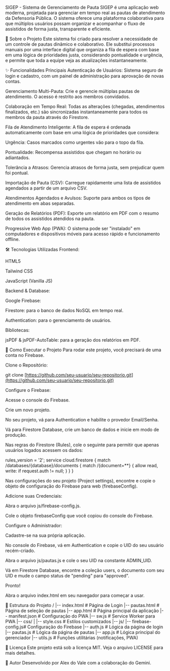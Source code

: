 SIGEP - Sistema de Gerenciamento de Pauta
SIGEP é uma aplicação web moderna, projetada para gerenciar em tempo real as pautas de atendimento da Defensoria Pública. O sistema oferece uma plataforma colaborativa para que múltiplos usuários possam organizar e acompanhar o fluxo de assistidos de forma justa, transparente e eficiente.

🎯 Sobre o Projeto
Este sistema foi criado para resolver a necessidade de um controle de pautas dinâmico e colaborativo. Ele substitui processos manuais por uma interface digital que organiza a fila de espera com base em uma lógica de prioridades justa, considerando pontualidade e urgência, e permite que toda a equipe veja as atualizações instantaneamente.

✨ Funcionalidades Principais
Autenticação de Usuários: Sistema seguro de login e cadastro, com um painel de administração para aprovação de novas contas.

Gerenciamento Multi-Pauta: Crie e gerencie múltiplas pautas de atendimento. O acesso é restrito aos membros convidados.

Colaboração em Tempo Real: Todas as alterações (chegadas, atendimentos finalizados, etc.) são sincronizadas instantaneamente para todos os membros da pauta através do Firestore.

Fila de Atendimento Inteligente: A fila de espera é ordenada automaticamente com base em uma lógica de prioridades que considera:

Urgência: Casos marcados como urgentes vão para o topo da fila.

Pontualidade: Recompensa assistidos que chegam no horário ou adiantados.

Tolerância a Atrasos: Gerencia atrasos de forma justa, sem prejudicar quem foi pontual.

Importação de Pauta (CSV): Carregue rapidamente uma lista de assistidos agendados a partir de um arquivo CSV.

Atendimentos Agendados e Avulsos: Suporte para ambos os tipos de atendimento em abas separadas.

Geração de Relatórios (PDF): Exporte um relatório em PDF com o resumo de todos os assistidos atendidos na pauta.

Progressive Web App (PWA): O sistema pode ser "instalado" em computadores e dispositivos móveis para acesso rápido e funcionamento offline.

🛠️ Tecnologias Utilizadas
Frontend:

HTML5

Tailwind CSS

JavaScript (Vanilla JS)

Backend & Database:

Google Firebase:

Firestore: para o banco de dados NoSQL em tempo real.

Authentication: para o gerenciamento de usuários.

Bibliotecas:

jsPDF & jsPDF-AutoTable: para a geração dos relatórios em PDF.

🚀 Como Executar o Projeto
Para rodar este projeto, você precisará de uma conta no Firebase.

Clone o Repositório:

git clone [https://github.com/seu-usuario/seu-repositorio.git](https://github.com/seu-usuario/seu-repositorio.git)

Configure o Firebase:

Acesse o console do Firebase.

Crie um novo projeto.

No seu projeto, vá para Authentication e habilite o provedor Email/Senha.

Vá para Firestore Database, crie um banco de dados e inicie em modo de produção.

Nas regras do Firestore (Rules), cole o seguinte para permitir que apenas usuários logados acessem os dados:

rules_version = '2';
service cloud.firestore {
  match /databases/{database}/documents {
    match /{document=**} {
      allow read, write: if request.auth != null;
    }
  }
}

Nas configurações do seu projeto (Project settings), encontre e copie o objeto de configuração do Firebase para web (firebaseConfig).

Adicione suas Credenciais:

Abra o arquivo js/firebase-config.js.

Cole o objeto firebaseConfig que você copiou do console do Firebase.

Configure o Administrador:

Cadastre-se na sua própria aplicação.

No console do Firebase, vá em Authentication e copie o UID do seu usuário recém-criado.

Abra o arquivo js/pautas.js e cole o seu UID na constante ADMIN_UID.

Vá em Firestore Database, encontre a coleção users, o documento com seu UID e mude o campo status de "pending" para "approved".

Pronto!

Abra o arquivo index.html em seu navegador para começar a usar.

📂 Estrutura do Projeto
/
|-- index.html            # Página de Login
|-- pautas.html           # Página de seleção de pautas
|-- app.html              # Página principal da aplicação
|-- manifest.json         # Configuração do PWA
|-- sw.js                 # Service Worker para PWA
|-- css/
|   |-- style.css         # Estilos customizados
|-- js/
    |-- firebase-config.js# Configuração do Firebase
    |-- auth.js           # Lógica da página de login
    |-- pautas.js         # Lógica da página de pautas
    |-- app.js            # Lógica principal do gerenciador
    |-- utils.js          # Funções utilitárias (notificações, PWA)

📄 Licença
Este projeto está sob a licença MIT. Veja o arquivo LICENSE para mais detalhes.

👤 Autor
Desenvolvido por Alex do Vale com a colaboração do Gemini.
